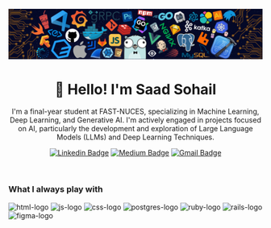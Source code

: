 ![](https://github.com/saadsohail05/saadsohail05/blob/main/header_.png)
<h1 align="center">👋 Hello! I'm Saad Sohail</h1>

<p align="center">
I'm a final-year student at FAST-NUCES, specializing in Machine Learning, Deep Learning, and Generative AI. I'm actively engaged in projects focused on AI, particularly the development and exploration of Large Language Models (LLMs) and Deep Learning Techniques.
</p>

<div align="center">
  
  [![Linkedin Badge](https://img.shields.io/badge/-saadsohail-blue?style=flat-square&logo=Linkedin&logoColor=white&link=https://www.linkedin.com/in/saadsohail5104/)](https://www.linkedin.com/in/saadsohail5104/)
  [![Medium Badge](https://img.shields.io/badge/-@saadsohail-03a57a?style=flat-square&label&logo=Medium&link=https://medium.com/@saadsohail5104/)](https://saadsohail5104.medium.com)
  [![Gmail Badge](https://img.shields.io/badge/-saadsohail5104-c14438?style=flat-square&logo=Gmail&logoColor=white&link=mailto:saadsohail5104@gmail.com)](mailto:saadsohail5104@gmail.com)
</div>
<br>


### What I always play with
<p> 
  <img src="https://res.cloudinary.com/nico1711/image/upload/c_scale,h_30/v1598850235/html_1_whl9rj.png" alt="html-logo">
  <img src="https://res.cloudinary.com/nico1711/image/upload/c_scale,h_30/v1598849662/javascript_eniubp.png" alt="js-logo">
  <img src="https://res.cloudinary.com/nico1711/image/upload/c_scale,h_30/v1598849661/css_jtfcoz.png" alt="css-logo">
  <img src="https://res.cloudinary.com/nico1711/image/upload/c_scale,h_30/v1598849660/postgresql_zsfd9p.png" alt="postgres-logo">
  <img src="https://res.cloudinary.com/nico1711/image/upload/c_scale,h_30/v1598849655/ruby_nrq1jy.png" alt="ruby-logo">
  <img src="https://res.cloudinary.com/nico1711/image/upload/c_scale,h_30/v1598850690/rails_1_vess2v.png" alt="rails-logo">
  <img src="https://res.cloudinary.com/nico1711/image/upload/c_scale,h_30/v1598849656/figma_ugopbh.png" alt="figma-logo">
</p>

<br>

